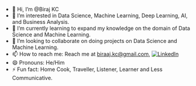 - 👋 Hi, I’m @Biraj KC
- 👀 I’m interested in Data Science, Machine Learning, Deep Learning, AI, and Business Analysis.
- 🌱 I’m currently learning to expand my knowledge on the domain of Data Science and Machine Learning.
- 💞️ I’m looking to collaborate on doing projects on Data Science and Machine Learning.
- 📫 How to reach me: Reach me at biraaj.kc@gmail.com, [![LinkedIn](https://img.shields.io/badge/LinkedIn-0077B5?style=for-the-badge&logo=linkedin&logoColor=white)](https://www.linkedin.com/in/biraj-k-c-0492b67a/)
- 😄 Pronouns: He/Him
- ⚡ Fun fact: Home Cook, Traveller, Listener, Learner and Less Communicative.

<!---
kcbiraj/kcbiraj is a ✨ special ✨ repository because its `README.md` (this file) appears on your GitHub profile.
You can click the Preview link to take a look at your changes.
--->
